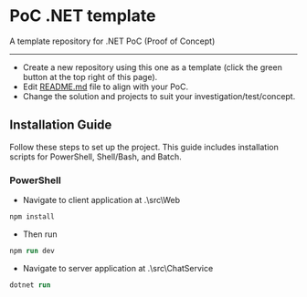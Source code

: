 # PoC .NET template

A template repository for .NET PoC (Proof of Concept)

---

- Create a new repository using this one as a template (click the green button at the top right of this page).
- Edit [README.md](README.md) file to align with your PoC.
- Change the solution and projects to suit your investigation/test/concept.

## Installation Guide

Follow these steps to set up the project. This guide includes installation scripts for PowerShell, Shell/Bash, and Batch.

### PowerShell

- Navigate to client application at .\src\Web
```ps
npm install 
```
- Then run
```ps
npm run dev 
```

- Navigate to server application at .\src\ChatService
```ps
dotnet run 
```
